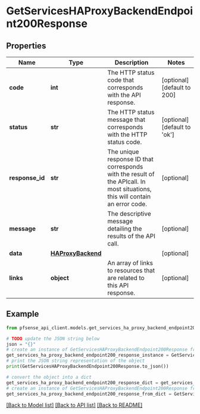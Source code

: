 # GetServicesHAProxyBackendEndpoint200Response


## Properties

Name | Type | Description | Notes
------------ | ------------- | ------------- | -------------
**code** | **int** | The HTTP status code that corresponds with the API response. | [optional] [default to 200]
**status** | **str** | The HTTP status message that corresponds with the HTTP status code. | [optional] [default to 'ok']
**response_id** | **str** | The unique response ID that corresponds with the result of the APIcall. In most situations, this will contain an error code. | [optional] 
**message** | **str** | The descriptive message detailing the results of the API call. | [optional] 
**data** | [**HAProxyBackend**](HAProxyBackend.md) |  | [optional] 
**links** | **object** | An array of links to resources that are related to this API response. | [optional] 

## Example

```python
from pfsense_api_client.models.get_services_ha_proxy_backend_endpoint200_response import GetServicesHAProxyBackendEndpoint200Response

# TODO update the JSON string below
json = "{}"
# create an instance of GetServicesHAProxyBackendEndpoint200Response from a JSON string
get_services_ha_proxy_backend_endpoint200_response_instance = GetServicesHAProxyBackendEndpoint200Response.from_json(json)
# print the JSON string representation of the object
print(GetServicesHAProxyBackendEndpoint200Response.to_json())

# convert the object into a dict
get_services_ha_proxy_backend_endpoint200_response_dict = get_services_ha_proxy_backend_endpoint200_response_instance.to_dict()
# create an instance of GetServicesHAProxyBackendEndpoint200Response from a dict
get_services_ha_proxy_backend_endpoint200_response_from_dict = GetServicesHAProxyBackendEndpoint200Response.from_dict(get_services_ha_proxy_backend_endpoint200_response_dict)
```
[[Back to Model list]](../README.md#documentation-for-models) [[Back to API list]](../README.md#documentation-for-api-endpoints) [[Back to README]](../README.md)


